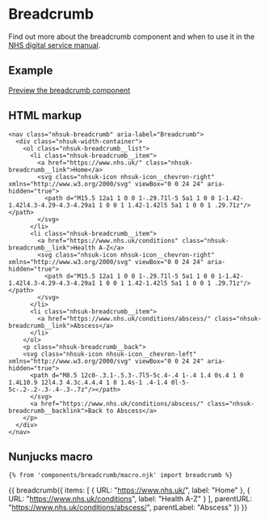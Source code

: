 # Breadcrumb

Find out more about the breadcrumb component and when to use it in the [NHS digital service manual](https://beta.nhs.uk/service-manual/).

## Example

[Preview the breadcrumb component]()

## HTML markup

    <nav class="nhsuk-breadcrumb" aria-label="Breadcrumb">
      <div class="nhsuk-width-container">
        <ol class="nhsuk-breadcrumb__list">
          <li class="nhsuk-breadcrumb__item">
            <a href="https://www.nhs.uk/" class="nhsuk-breadcrumb__link">Home</a> 
            <svg class="nhsuk-icon nhsuk-icon__chevron-right" xmlns="http://www.w3.org/2000/svg" viewBox="0 0 24 24" aria-hidden="true">
              <path d="M15.5 12a1 1 0 0 1-.29.71l-5 5a1 1 0 0 1-1.42-1.42l4.3-4.29-4.3-4.29a1 1 0 0 1 1.42-1.42l5 5a1 1 0 0 1 .29.71z"/></path>
            </svg>
          </li>
          <li class="nhsuk-breadcrumb__item">
            <a href="https://www.nhs.uk/conditions" class="nhsuk-breadcrumb__link">Health A-Z</a> 
            <svg class="nhsuk-icon nhsuk-icon__chevron-right" xmlns="http://www.w3.org/2000/svg" viewBox="0 0 24 24" aria-hidden="true">
              <path d="M15.5 12a1 1 0 0 1-.29.71l-5 5a1 1 0 0 1-1.42-1.42l4.3-4.29-4.3-4.29a1 1 0 0 1 1.42-1.42l5 5a1 1 0 0 1 .29.71z"/></path>
            </svg>
          </li>
          <li class="nhsuk-breadcrumb__item">
            <a href="https://www.nhs.uk/conditions/abscess/" class="nhsuk-breadcrumb__link">Abscess</a>
          </li>
        </ol>
        <p class="nhsuk-breadcrumb__back">
        <svg class="nhsuk-icon nhsuk-icon__chevron-left" xmlns="http://www.w3.org/2000/svg" viewBox="0 0 24 24" aria-hidden="true">
          <path d="M8.5 12c0-.3.1-.5.3-.7l5-5c.4-.4 1-.4 1.4 0s.4 1 0 1.4L10.9 12l4.3 4.3c.4.4.4 1 0 1.4s-1 .4-1.4 0l-5-5c-.2-.2-.3-.4-.3-.7z"/></path>
          </svg>
          <a href="https://www.nhs.uk/conditions/abscess/" class="nhsuk-breadcrumb__backlink">Back to Abscess</a>
        </p>
      </div>
    </nav>

## Nunjucks macro

    {% from 'components/breadcrumb/macro.njk' import breadcrumb %}

  {{ breadcrumb({
    items: [
      {
        URL: "https://www.nhs.uk/",
        label: "Home"
      },
      {
        URL: "https://www.nhs.uk/conditions",
        label: "Health A-Z"
      }
    ],
    parentURL: "https://www.nhs.uk/conditions/abscess/",
    parentLabel: "Abscess"
  }) }}
